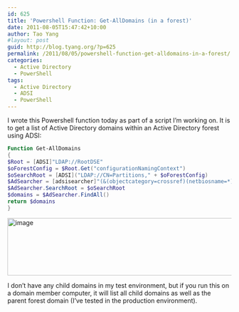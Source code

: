 ```yaml
---
id: 625
title: 'Powershell Function: Get-AllDomains (in a forest)'
date: 2011-08-05T15:47:42+10:00
author: Tao Yang
#layout: post
guid: http://blog.tyang.org/?p=625
permalink: /2011/08/05/powershell-function-get-alldomains-in-a-forest/
categories:
  - Active Directory
  - PowerShell
tags:
  - Active Directory
  - ADSI
  - PowerShell
---
```

I wrote this Powershell function today as part of a script I’m working on. It is to get a list of Active Directory domains within an Active Directory forest using ADSI:
```powershell
Function Get-AllDomains
{
$Root = [ADSI]"LDAP://RootDSE"
$oForestConfig = $Root.Get("configurationNamingContext")
$oSearchRoot = [ADSI]("LDAP://CN=Partitions," + $oForestConfig)
$AdSearcher = [adsisearcher]"(&(objectcategory=crossref)(netbiosname=*))"
$AdSearcher.SearchRoot = $oSearchRoot
$domains = $AdSearcher.FindAll()
return $domains
}
```
<a href="http://blog.tyang.org/wp-content/uploads/2011/08/image2.png"><img style="background-image: none; padding-left: 0px; padding-right: 0px; display: inline; padding-top: 0px; border-width: 0px;" title="image" src="http://blog.tyang.org/wp-content/uploads/2011/08/image_thumb2.png" alt="image" width="580" height="129" border="0" /></a>

I don’t have any child domains in my test environment, but if you run this on a domain member computer, it will list all child domains as well as the parent forest domain (I’ve tested in the production environment).